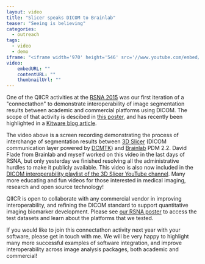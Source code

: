 ```yaml
---
layout: video
title: "Slicer speaks DICOM to Brainlab"
teaser: "Seeing is believing"
categories:
  - outreach
tags:
  - video
  - demo
iframe: "<iframe width='970' height='546' src='//www.youtube.com/embed/2J3sxpqHtlY' frameborder='0' allowfullscreen></iframe>"
video:
    embedURL: ""
    contentURL: ""
    thumbnailUrl: ""
---
```


One of the QIICR activities at the [RSNA 2015][6] was our first iteration of a "connectathon"
to demonstrate interoperability of image segmentation results between academic and
commercial platforms using DICOM. The scope of that activity is descibed in
[this poster][1], and has recently been highlighted in a [Kitware blog article][2].

The video above is a screen recording demonstrating the process of interchange of segmentation
results between [3D Slicer][5] (DICOM communication layer powered by [DCMTK][7]) 
and [Brainlab][3] PDM 2.2. David Flade from Brainlab and myself
worked on this video in the last days of RSNA, but only yesterday we finished resolving
all the administrative hurdles to make it publicly available. This video is also now
included in the [DICOM interoperability playlist of the 3D Slicer YouTube channel][4].
Many more educating and fun videos for
those interested in medical imaging, research and open source technology!

QIICR is open to collaborate with any commercial vendor in improving interoperability,
and refining the DICOM standard to support quantitative imaging biomarker development.
Please see [our RSNA poster][1] to access the test datasets and learn about the platforms
that we tested.

If you would like to join this connectathon activity next year with your
software, please get in touch with me. We will be very happy to highlight many more
successful examples of software integration, and improve interoperability across image
analysis packages, both academic and commercial!

[1]: https://figshare.com/articles/Interoperable_communication_of_quantitative_image_analysis_results_using_DICOM_standard/1619877
[2]: https://blog.kitware.com/collaboration-furthers-interoperability-of-3d-slicer/
[3]: https://www.brainlab.com
[4]: https://www.youtube.com/channel/UC11x1iQ7ydSIFYw4L6wveXg/playlists
[5]: http://slicer.org
[6]: https://rsna2015.rsna.org/
[7]: http://dcmtk.org/
